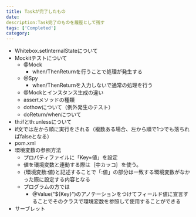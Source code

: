```yaml
---
title: Taskが完了したもの
date: 
description:Task完了のものを履歴として残す 
tags: ['Completed']
category: 
---
```


- Whitebox.setInternalStateについて
- Mockitテストについて
  - @Mock
    - when/ThenReturnを行うことで処理が発生する
  - @Spy
    - when/ThenReturnを入力しないで通常の処理を行う
  - @Mockとインスタンス生成の違い
  - assertメソッドの種類
  - dothowについて（例外発生のテスト）
  - doReturn/whenについて
- th:ifとth:unlessについて
- if文では左から順に実行をされる（複数ある場合、左から順で1つでも落ちればfalseとなる）
- pom.xml
- 環境変数の参照方法
  - プロパティファイルに「Key=値」を設定
  - 値を環境変数と連動する際は｛中カッコ｝を使う。
  - {環境変数:値}と記述することで「:値」の部分は一致する環境変数がなかった際に設定する内容となる
  - プログラムの方では
    - @Value("${Key}")のアノテーションをつけてフィールド値に宣言することでそのクラスで環境変数を参照して使用することができる
- サーブレット
